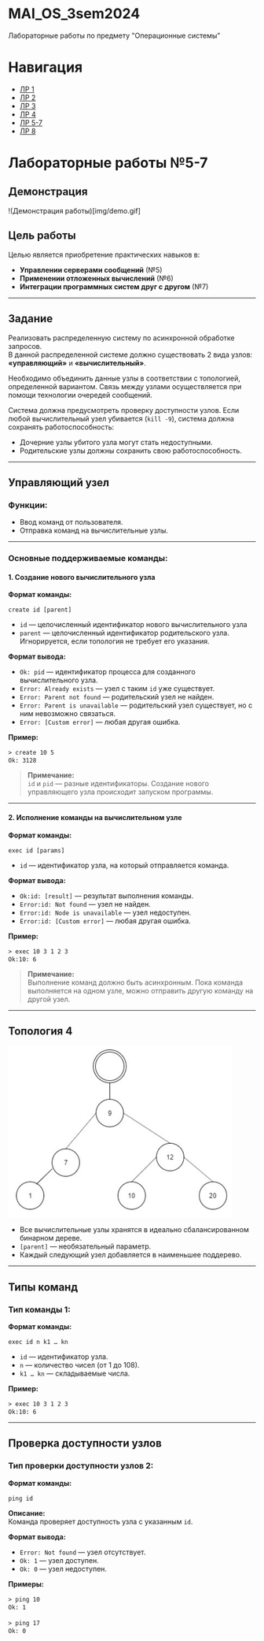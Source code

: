 # MAI_OS_3sem2024
Лабораторные работы по предмету "Операционные системы"

# Навигация
- [ЛР 1](https://github.com/Matvey26/MAI_OS_3sem2024/tree/lab1)
- [ЛР 2](https://github.com/Matvey26/MAI_OS_3sem2024/tree/lab2)
- [ЛР 3](https://github.com/Matvey26/MAI_OS_3sem2024/tree/lab3)
- [ЛР 4](https://github.com/Matvey26/MAI_OS_3sem2024/tree/lab4)
- [ЛР 5-7](https://github.com/Matvey26/MAI_OS_3sem2024/tree/lab5-7)
- [ЛР 8](https://github.com/Matvey26/MAI_OS_3sem2024/tree/lab8)

# Лабораторные работы №5-7

## Демонстрация

!(Демонстрация работы)[img/demo.gif]

## Цель работы

Целью является приобретение практических навыков в:

- **Управлении серверами сообщений** (№5)  
- **Применении отложенных вычислений** (№6)  
- **Интеграции программных систем друг с другом** (№7)  

---

## Задание

Реализовать распределенную систему по асинхронной обработке запросов.  
В данной распределенной системе должно существовать 2 вида узлов: **«управляющий»** и **«вычислительный»**. 

Необходимо объединить данные узлы в соответствии с топологией, определенной вариантом. Связь между узлами осуществляется при помощи технологии очередей сообщений.  

Система должна предусмотреть проверку доступности узлов. Если любой вычислительный узел убивается (`kill -9`), система должна сохранять работоспособность:  
- Дочерние узлы убитого узла могут стать недоступными.  
- Родительские узлы должны сохранить свою работоспособность.  

---

## Управляющий узел

### Функции:
- Ввод команд от пользователя.  
- Отправка команд на вычислительные узлы.  

---

### **Основные поддерживаемые команды:**

#### 1. **Создание нового вычислительного узла**  

**Формат команды:**  
```
create id [parent]
```

- `id` — целочисленный идентификатор нового вычислительного узла  
- `parent` — целочисленный идентификатор родительского узла. Игнорируется, если топология не требует его указания.  

**Формат вывода:**  
- `Ok: pid` — идентификатор процесса для созданного вычислительного узла.  
- `Error: Already exists` — узел с таким `id` уже существует.  
- `Error: Parent not found` — родительский узел не найден.  
- `Error: Parent is unavailable` — родительский узел существует, но с ним невозможно связаться.  
- `Error: [Custom error]` — любая другая ошибка.  

**Пример:**  
```
> create 10 5  
Ok: 3128
```

> **Примечание:**  
> `id` и `pid` — разные идентификаторы. Создание нового управляющего узла происходит запуском программы.

---

#### 2. **Исполнение команды на вычислительном узле**  

**Формат команды:**  
```
exec id [params]
```

- `id` — идентификатор узла, на который отправляется команда.  

**Формат вывода:**  
- `Ok:id: [result]` — результат выполнения команды.  
- `Error:id: Not found` — узел не найден.  
- `Error:id: Node is unavailable` — узел недоступен.  
- `Error:id: [Custom error]` — любая другая ошибка.  

**Пример:**  
```
> exec 10 3 1 2 3  
Ok:10: 6
```

> **Примечание:**  
> Выполнение команд должно быть асинхронным. Пока команда выполняется на одном узле, можно отправить другую команду на другой узел.

---

## Топология 4  

![asd](img/topology.png)

- Все вычислительные узлы хранятся в идеально сбалансированном бинарном дереве.  
- `[parent]` — необязательный параметр.  
- Каждый следующий узел добавляется в наименьшее поддерево.

---

## Типы команд  

### **Тип команды 1:**  

**Формат команды:**  
```
exec id n k1 … kn
```

- `id` — идентификатор узла.  
- `n` — количество чисел (от 1 до 108).  
- `k1 … kn` — складываемые числа.  

**Пример:**  
```
> exec 10 3 1 2 3  
Ok:10: 6
```

---

## Проверка доступности узлов  

### **Тип проверки доступности узлов 2:**  

**Формат команды:**  
```
ping id
```

**Описание:**  
Команда проверяет доступность узла с указанным `id`.  

**Формат вывода:**  
- `Error: Not found` — узел отсутствует.  
- `Ok: 1` — узел доступен.  
- `Ok: 0` — узел недоступен.  

**Примеры:**  
```
> ping 10  
Ok: 1  

> ping 17  
Ok: 0
```

